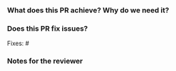 <!--
Thanks for sending a pull request! Your contribution is very much appreciated.

Here are some tips for you:

1. Split the changes up into minimal and atomic commits.
2. Please write a good description about your changes in commit message.
3. Write a meaningful PR text. Remember: one PR per feature or bugfix. If in doubt, split your patchset into multiple PRs.
-->

### What does this PR achieve? Why do we need it?


### Does this PR fix issues?

<!-- This is optional, 'Fixes: #<issue-number>' lines will close the issue if the PR is merged.  -->

Fixes: #


### Notes for the reviewer


